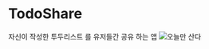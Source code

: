 # TodoShare
자신이 작성한 투두리스트 를 유저들간 공유 하는 앱
![오늘만 산다](https://user-images.githubusercontent.com/118997493/205256641-bad7b950-5a61-4e6d-8572-c3be2bbc8860.png)
